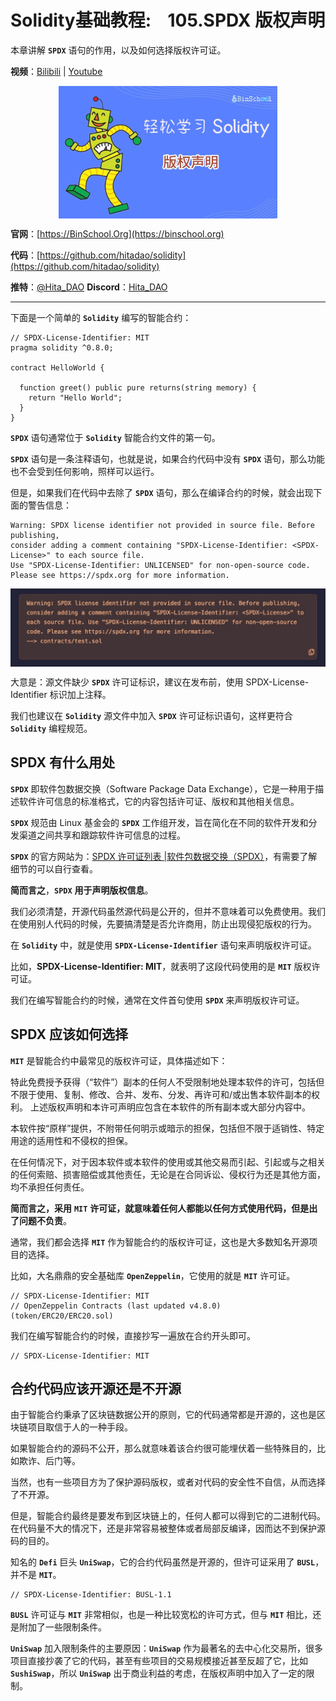 # Solidity基础教程:&nbsp;&nbsp;&nbsp;&nbsp;105.SPDX 版权声明 

本章讲解 **`SPDX`** 语句的作用，以及如何选择版权许可证。

**视频**：[Bilibili](https://www.bilibili.com/video/BV1nj411o7M6)  |  [Youtube](https://youtu.be/3otW_llb6is)

<p align="center"><img src="./img/solidity-basic-v5.png" align="middle" /></p>

**官网**：[https://BinSchool.Org](https://binschool.org)

**代码**：[https://github.com/hitadao/solidity](https://github.com/hitadao/solidity)

**推特**：[@Hita_DAO](https://x.com/hita_dao)    **Discord**：[Hita_DAO](https://discord.gg/dzWY3QYGrx)

-----
下面是一个简单的 **`Solidity`** 编写的智能合约：

```solidity
// SPDX-License-Identifier: MIT
pragma solidity ^0.8.0;

contract HelloWorld {

  function greet() public pure returns(string memory) { 
    return "Hello World"; 
  } 
}
```

**`SPDX`** 语句通常位于 **`Solidity`** 智能合约文件的第一句。

**`SPDX`** 语句是一条注释语句，也就是说，如果合约代码中没有 **`SPDX`** 语句，那么功能也不会受到任何影响，照样可以运行。

但是，如果我们在代码中去除了 **`SPDX`** 语句，那么在编译合约的时候，就会出现下面的警告信息：

```solidity
Warning: SPDX license identifier not provided in source file. Before publishing,
consider adding a comment containing "SPDX-License-Identifier: <SPDX-License>" to each source file.
Use "SPDX-License-Identifier: UNLICENSED" for non-open-source code.
Please see https://spdx.org for more information. 
```
<p align="center"><img src="./img/solidity-spdx-warning.png" align="middle" width="800px" /></p>

大意是：源文件缺少 **`SPDX`** 许可证标识，建议在发布前，使用 SPDX-License-Identifier 标识加上注释。

我们也建议在 **`Solidity`** 源文件中加入 **`SPDX`** 许可证标识语句，这样更符合 **`Solidity`** 编程规范。

## SPDX 有什么用处

**`SPDX`** 即软件包数据交换（Software Package Data Exchange），它是一种用于描述软件许可信息的标准格式，它的内容包括许可证、版权和其他相关信息。

**`SPDX`** 规范由 Linux 基金会的 **`SPDX`** 工作组开发，旨在简化在不同的软件开发和分发渠道之间共享和跟踪软件许可信息的过程。

**`SPDX`** 的官方网站为：[SPDX 许可证列表 |软件包数据交换（SPDX）](https://spdx.org/licenses/)，有需要了解细节的可以自行查看。

**简而言之**，**`SPDX`** **用于声明版权信息**。

我们必须清楚，开源代码虽然源代码是公开的，但并不意味着可以免费使用。我们在使用别人代码的时候，先要搞清楚是否允许商用，防止出现侵犯版权的行为。

在 **`Solidity`** 中，就是使用 **`SPDX-License-Identifier`** 语句来声明版权许可证。

比如，**SPDX-License-Identifier: MIT**，就表明了这段代码使用的是 **`MIT`** 版权许可证。

我们在编写智能合约的时候，通常在文件首句使用 **`SPDX`** 来声明版权许可证。

## SPDX 应该如何选择

**`MIT`** 是智能合约中最常见的版权许可证，具体描述如下：

特此免费授予获得（“软件”）副本的任何人不受限制地处理本软件的许可，包括但不限于使用、复制、修改、合并、发布、分发、再许可和/或出售本软件副本的权利。
上述版权声明和本许可声明应包含在本软件的所有副本或大部分内容中。

本软件按“原样”提供，不附带任何明示或暗示的担保，包括但不限于适销性、特定用途的适用性和不侵权的担保。

在任何情况下，对于因本软件或本软件的使用或其他交易而引起、引起或与之相关的任何索赔、损害赔偿或其他责任，无论是在合同诉讼、侵权行为还是其他方面，均不承担任何责任。

**简而言之，采用** **`MIT`** **许可证，就意味着任何人都能以任何方式使用代码，但是出了问题不负责**。

通常，我们都会选择 **`MIT`** 作为智能合约的版权许可证，这也是大多数知名开源项目的选择。

比如，大名鼎鼎的安全基础库 **`OpenZeppelin`**，它使用的就是 **`MIT`** 许可证。

```solidity
// SPDX-License-Identifier: MIT
// OpenZeppelin Contracts (last updated v4.8.0) (token/ERC20/ERC20.sol)
```

我们在编写智能合约的时候，直接抄写一遍放在合约开头即可。

```solidity
// SPDX-License-Identifier: MIT
```

## 合约代码应该开源还是不开源

由于智能合约秉承了区块链数据公开的原则，它的代码通常都是开源的，这也是区块链项目取信于人的一种手段。

如果智能合约的源码不公开，那么就意味着该合约很可能埋伏着一些特殊目的，比如欺诈、后门等。

当然，也有一些项目方为了保护源码版权，或者对代码的安全性不自信，从而选择了不开源。

但是，智能合约最终是要发布到区块链上的，任何人都可以得到它的二进制代码。在代码量不大的情况下，还是非常容易被整体或者局部反编译，因而达不到保护源码的目的。

知名的 **`Defi`** 巨头 **`UniSwap`**，它的合约代码虽然是开源的，但许可证采用了 **`BUSL`**，并不是 **`MIT`**。

```solidity
// SPDX-License-Identifier: BUSL-1.1
```

**`BUSL`** 许可证与 **`MIT`** 非常相似，也是一种比较宽松的许可方式，但与 **`MIT`**  相比，还是附加了一些限制条件。

**`UniSwap`** 加入限制条件的主要原因：**`UniSwap`** 作为最著名的去中心化交易所，很多项目直接抄袭了它的代码，甚至有些项目的交易规模接近甚至反超了它，比如 **`SushiSwap`**，所以 **`UniSwap`** 出于商业利益的考虑，在版权声明中加入了一定的限制。
